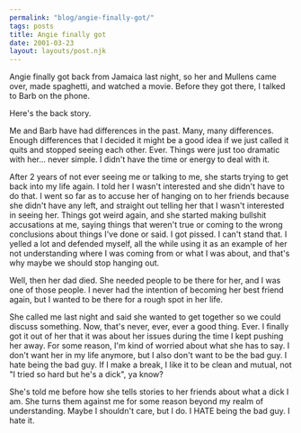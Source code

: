 ```yaml
---
permalink: "blog/angie-finally-got/"
tags: posts
title: Angie finally got
date: 2001-03-23
layout: layouts/post.njk
---
```


Angie finally got back from Jamaica last night, so her and Mullens came over, made spaghetti, and watched a movie. Before they got there, I talked to Barb on the phone.

Here's the back story. 

Me and Barb have had differences in the past. Many, many differences. Enough differences that I decided it might be a good idea if we just called it quits and stopped seeing each other. Ever. Things were just too dramatic with her... never simple. I didn't have the time or energy to deal with it. 

After 2 years of not ever seeing me or talking to me, she starts trying to get back into my life again. I told her I wasn't interested and she didn't have to do that. I went so far as to accuse her of hanging on to her friends because she didn't have any left, and straight out telling her that I wasn't interested in seeing her. Things got weird again, and she started making bullshit accusations at me, saying things that weren't true or coming to the wrong conclusions about things I've done or said. I got pissed. I can't stand that. I yelled a lot and defended myself, all the while using it as an example of her not understanding where I was coming from or what I was about, and that's why maybe we should stop hanging out.

Well, then her dad died. She needed people to be there for her, and I was one of those people. I never had the intention of becoming her best friend again, but I wanted to be there for a rough spot in her life. 

She called me last night and said she wanted to get together so we could discuss something. Now, that's never, ever, ever a good thing. Ever. I finally got it out of her that it was about her issues during the time I kept pushing her away. For some reason, I'm kind of worried about what she has to say. I don't want her in my life anymore, but I also don't want to be the bad guy. I hate being the bad guy. If I make a break, I like it to be clean and mutual, not "I tried so hard but he's a dick", ya know? 

She's told me before how she tells stories to her friends about what a dick I am. She turns them against me for some reason beyond my realm of understanding. Maybe I shouldn't care, but I do. I HATE being the bad guy. I hate it.